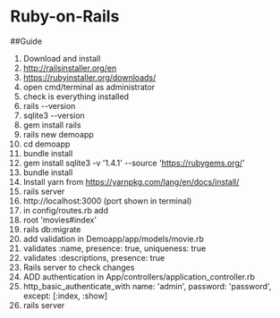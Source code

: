 # Ruby-on-Rails

##Guide

1. Download and install
  2. http://railsinstaller.org/en
  3. https://rubyinstaller.org/downloads/
2. open cmd/terminal as administrator
3. check is everything installed
  4. rails --version
  5. sqlite3 --version
6. gem install rails
7. rails new demoapp
8. cd demoapp
9. bundle install
10. gem install sqlite3 -v '1.4.1' --source 'https://rubygems.org/'
11. bundle install
12. Install yarn from  https://yarnpkg.com/lang/en/docs/install/
13. rails server
  14. http://localhost:3000 (port shown in terminal)
15. in config/routes.rb add
  16. root 'movies#index'
17. rails db:migrate
18. add validation in Demoapp/app/models/movie.rb
  19. validates :name, presence: true, uniqueness: true
  20. validates :descriptions, presence: true
21. Rails server to check changes
22. ADD authentication in App/controllers/application_controller.rb
  23. http_basic_authenticate_with name: 'admin', password: 'password', except: [:index, :show]
24. rails server
